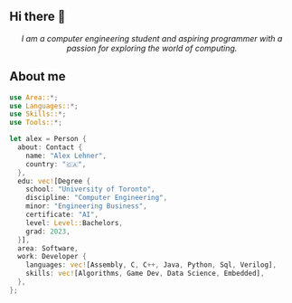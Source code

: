## Hi there 👋

<!--
**alexlehner3868/alexlehner3868** is a ✨ _special_ ✨ repository because its `README.md` (this file) appears on your GitHub profile.
-->

<p align="center">
  <i>
    I am a computer engineering student and aspiring programmer
    with a passion for exploring the world of computing.
  </i>
</p>

## About me

```rust
use Area::*;
use Languages::*;
use Skills::*;
use Tools::*;

let alex = Person {
  about: Contact {
    name: "Alex Lehner",
    country: "🇨🇦",
  },
  edu: vec![Degree {
    school: "University of Toronto",
    discipline: "Computer Engineering",
    minor: "Engineering Business",
    certificate: "AI",
    level: Level::Bachelors,
    grad: 2023,
  }],
  area: Software,
  work: Developer {
    languages: vec![Assembly, C, C++, Java, Python, Sql, Verilog],
    skills: vec![Algorithms, Game Dev, Data Science, Embedded],
  },
};
```
